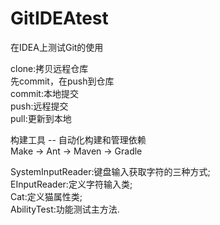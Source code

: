 # GitIDEAtest
在IDEA上测试Git的使用

clone:拷贝远程仓库  
先commit，在push到仓库  
commit:本地提交  
push:远程提交  
pull:更新到本地

构建工具 -- 自动化构建和管理依赖  
Make -> Ant -> Maven -> Gradle

SystemInputReader:键盘输入获取字符的三种方式;  
EInputReader:定义字符输入类;  
Cat:定义猫属性类;  
AbilityTest:功能测试主方法.